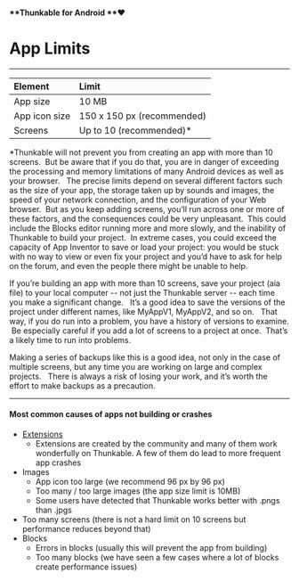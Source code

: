 #### **Thunkable for Android **❤

# App Limits

---

| Element | Limit |
| :--- | :--- |
| App size | 10 MB |
| App icon size | 150 x 150 px \(recommended\) |
| Screens | Up to 10 \(recommended\)\* |

\*Thunkable will not prevent you from creating an app with more than 10 screens.  But be aware that if you do that, you are in danger of exceeding the processing and memory limitations of many Android devices as well as your browser.   The precise limits depend on several different factors such as the size of your app, the storage taken up by sounds and images, the speed of your network connection, and the configuration of your Web browser.  But as you keep adding screens, you’ll run across one or more of these factors, and the consequences could be very unpleasant.  This could include the Blocks editor running more and more slowly, and the inability of Thunkable to build your project.  In extreme cases, you could exceed the capacity of App Inventor to save or load your project: you would be stuck with no way to view or even fix your project and you’d have to ask for help on the forum, and even the people there might be unable to help.

If you’re building an app with more than 10 screens, save your project \(aia file\) to your local computer -- not just the Thunkable server -- each time you make a significant change.   It’s a good idea to save the versions of the project under different names, like MyAppV1, MyAppV2, and so on.   That way, if you do run into a problem, you have a history of versions to examine.  Be especially careful if you add a lot of screens to a project at once.  That’s a likely time to run into problems.

Making a series of backups like this is a good idea, not only in the case of multiple screens, but any time you are working on large and complex projects.   There is always a risk of losing your work, and it’s worth the effort to make backups as a precaution.

---

#### Most common causes of apps not building or crashes

* [Extensions](/Android/extensions.md)
  * Extensions are created by the community and many of them work wonderfully on Thunkable.  A few of them do lead to more frequent app crashes
* Images
  * App icon too large \(we recommend 96 px by 96 px\)
  * Too many / too large images \(the app size limit is 10MB\)
  * Some users have detected that Thunkable works better with .pngs than .jpgs
* Too many screens \(there is not a hard limit on 10 screens but performance reduces beyond that\)
* Blocks
  * Errors in blocks \(usually this will prevent the app from building\)
  * Too many blocks \(we have seen a few cases where a lot of blocks create performance issues\)



